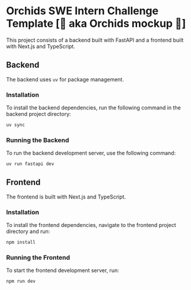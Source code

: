 # Orchids SWE Intern Challenge Template [🌸 aka Orchids mockup 🌸]

This project consists of a backend built with FastAPI and a frontend built with Next.js and TypeScript.

## Backend

The backend uses `uv` for package management.

### Installation

To install the backend dependencies, run the following command in the backend project directory:

```bash
uv sync
```

### Running the Backend

To run the backend development server, use the following command:

```bash
uv run fastapi dev
```

## Frontend

The frontend is built with Next.js and TypeScript.

### Installation

To install the frontend dependencies, navigate to the frontend project directory and run:

```bash
npm install
```

### Running the Frontend

To start the frontend development server, run:

```bash
npm run dev
```
